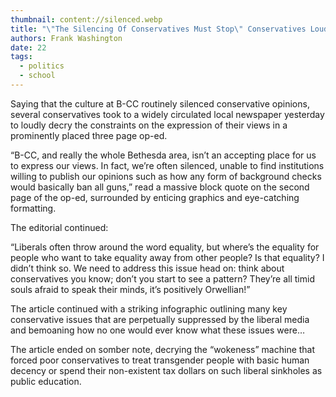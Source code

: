 ```yaml
---
thumbnail: content://silenced.webp
title: "\"The Silencing Of Conservatives Must Stop\" Conservatives Loudly Write In Prominently Placed 3 Page Op-Ed"
authors: Frank Washington
date: 22
tags:
  - politics
  - school
---
```


Saying that the culture at B-CC routinely silenced conservative opinions, several conservatives took to a widely circulated local newspaper yesterday to loudly decry the constraints on the expression of their views in a prominently placed three page op-ed.

“B-CC, and really the whole Bethesda area, isn’t an accepting place for us to express our views. In fact, we’re often silenced, unable to find institutions willing to publish our opinions such as how any form of background checks would basically ban all guns,” read a massive block quote on the second page of the op-ed, surrounded by enticing graphics and eye-catching formatting.

The editorial continued:

“Liberals often throw around the word equality, but where’s the equality for people who want to take equality away from other people? Is that equality? I didn’t think so. We need to address this issue head on: think about conservatives you know; don’t you start to see a pattern? They’re all timid souls afraid to speak their minds, it’s positively Orwellian!”

The article continued with a striking infographic outlining many key conservative issues that are perpetually suppressed by the liberal media and bemoaning how no one would ever know what these issues were…

The article ended on somber note, decrying the “wokeness” machine that forced poor conservatives to treat transgender people with basic human decency or spend their non-existent tax dollars on such liberal sinkholes as public education.
